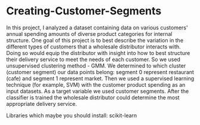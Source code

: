 # Creating-Customer-Segments
In this project, I analyzed a dataset containing data on various customers' annual spending amounts of diverse product categories for internal structure. One goal of this project is to best describe the variation in the different types of customers that a wholesale distributor interacts with. Doing so would equip the distributor with insight into how to best structure their delivery service to meet the needs of each customer. So we used unsupervised clustering method - GMM. We determined to which cluster (customer segment) our data points belong: segment 0 represent restaurant (cafe) and segment 1 represent market.
Then we used a supervised learning technique (for example, SVM) with the customer product spending as an input datasets. As a target variable we used customer segments. After the classifier is trained the wholesale distributor could determine the most appropriate delivery service.

Libraries which maybe you should install: scikit-learn
